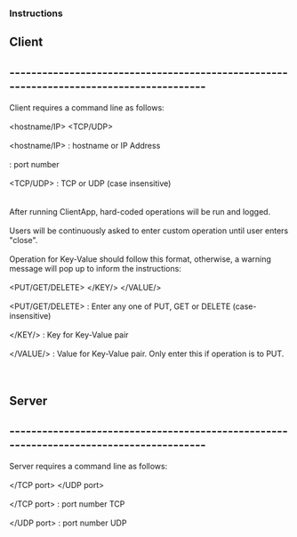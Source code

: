 ### Instructions

## Client
## ---------------------------------------------------------------------------------------
Client requires a command line as follows:
<br>
<br>
<hostname/IP> <port> <TCP/UDP>
<br>
<br>
<hostname/IP> : hostname or IP Address
<br>
<br>
<port> : port number
<br>
<br>
<TCP/UDP> : TCP or UDP (case insensitive)\
<br>
<br>
After running ClientApp, hard-coded operations will be run and logged.
<br>
<br>
Users will be continuously asked to enter custom operation until user enters "close".
<br>
<br>
Operation for Key-Value should follow this format, otherwise, a warning message will pop up to inform the instructions:
<br>
<br>
<PUT/GET/DELETE> </KEY/> </VALUE/>
<br>
<br>
<PUT/GET/DELETE> : Enter any one of  PUT, GET or DELETE (case-insensitive)
<br>
<br>
</KEY/> : Key for Key-Value pair
<br>
<br>
</VALUE/> : Value for Key-Value pair. Only enter this if operation is to PUT.
<br>
<br>
<br>
## Server
## ---------------------------------------------------------------------------------------
Server requires a command line as follows:
<br>
  <br>
</TCP port> </UDP port>
<br>
  <br>
</TCP port> : port number TCP
<br>
  <br>
</UDP port> : port number UDP
